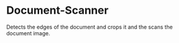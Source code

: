 # Document-Scanner
Detects the edges of the document and crops it and the scans the document image.
